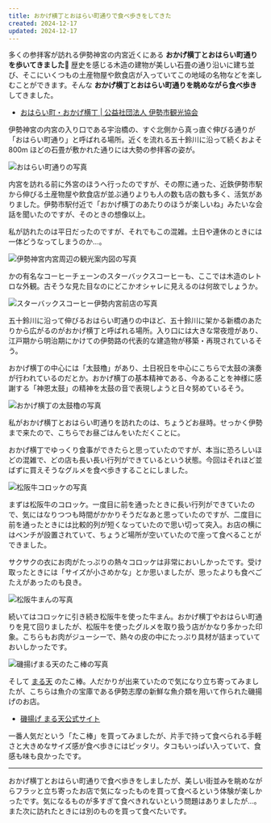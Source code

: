 ```yaml
---
title: おかげ横丁とおはらい町通りで食べ歩きをしてきた
created: 2024-12-17
updated: 2024-12-17
---
```


多くの参拝客が訪れる伊勢神宮の内宮近くにある **おかげ横丁とおはらい町通りを歩いてきました🚶** 歴史を感じる木造の建物が美しい石畳の通り沿いに建ち並び、そこにいくつもの土産物屋や飲食店が入っていてこの地域の名物などを楽しむことができます。そんな **おかげ横丁とおはらい町通りを眺めながら食べ歩き** してきました。

- [おはらい町・おかげ横丁 | 公益社団法人 伊勢市観光協会](https://ise-kanko.jp/purpose/oharaimachi-okageyokocho/)

伊勢神宮の内宮の入り口である宇治橋の、すぐ北側から真っ直ぐ伸びる通りが「おはらい町通り」と呼ばれる場所。近くを流れる五十鈴川に沿って続くおよそ 800m ほどの石畳が敷かれた通りには大勢の参拝客の姿が。

![おはらい町通りの写真](8b68b702-6bc1-405f-06b1-784780d95f00)

内宮を訪れる前に外宮のほうへ行ったのですが、その際に通った、近鉄伊勢市駅から伸びる土産物屋や飲食店が並ぶ通りよりも人の数も店の数も多く、活気がありました。伊勢市駅付近で「おかげ横丁のあたりのほうが楽しいね」みたいな会話を聞いたのですが、そのときの想像以上。

私が訪れたのは平日だったのですが、それでもこの混雑。土日や連休のときには一体どうなってしまうのか…。

![伊勢神宮内宮周辺の観光案内図の写真](57c7f751-505d-4667-29f0-91473de4b900)

かの有名なコーヒーチェーンのスターバックスコーヒーも、ここでは木造のレトロな外観。古そうな見た目なのにどこかオシャレに見えるのは何故でしょうか。

![スターバックスコーヒー伊勢内宮前店の写真](f6946e76-0541-45b2-aadf-8019a8769d00)

五十鈴川に沿って伸びるおはらい町通りの中ほど、五十鈴川に架かる新橋のあたりから広がるのがおかげ横丁と呼ばれる場所。入り口には大きな常夜燈があり、江戸期から明治期にかけての伊勢路の代表的な建造物が移築・再現されているそう。

おかげ横丁の中心には「太鼓櫓」があり、土日祝日を中心にこちらで太鼓の演奏が行われているのだとか。おかげ横丁の基本精神である、今あることを神様に感謝する「神恩太鼓」の精神を太鼓の音で表現しようと日々努めているそう。

![おかげ横丁の太鼓櫓の写真](03db3a6f-b8a7-45cc-b84f-b0b724bfae00)

私がおかげ横丁とおはらい町通りを訪れたのは、ちょうどお昼時。せっかく伊勢まで来たので、こちらでお昼ごはんをいただくことに。

おかげ横丁でゆっくり食事ができたらと思っていたのですが、本当に恐ろしいほどの混雑で、どの店も長い長い行列ができているという状態。今回はそれほど並ばずに買えそうなグルメを食べ歩きすることにしました。

![松阪牛コロッケの写真](bf3b8e9c-d7b5-44ef-b685-7d01413c2b00)

まずは松阪牛のコロッケ。一度目に前を通ったときに長い行列ができていたので、気にはなりつつも時間がかかりそうだなあと思っていたのですが、二度目に前を通ったときには比較的列が短くなっていたので思い切って突入。お店の横にはベンチが設置されていて、ちょうど場所が空いていたので座って食べることができました。

サクサクの衣にお肉がたっぷりの熱々コロッケは非常においしかったです。受け取ったときには「サイズが小さめかな」とか思いましたが、思ったよりも食べごたえがあったのも良き。

![松阪牛まんの写真](6e519d5e-e203-492d-0f04-13c340e0f300)

続いてはコロッケに引き続き松阪牛を使った牛まん。おかげ横丁やおはらい町通りを見て回りましたが、松阪牛を使ったグルメを取り扱う店がかなり多かった印象。こちらもお肉がジューシーで、熱々の皮の中にたっぷり具材が詰まっていておいしかったです。

![磯揚げまる天のたこ棒の写真](7fd6b552-ead4-44a3-8de1-538317fe5100)

そして [まる天](https://www.marutenn.co.jp/) のたこ棒。人だかりが出来ていたので気になり立ち寄ってみましたが、こちらは魚介の宝庫である伊勢志摩の新鮮な魚介類を用いて作られた磯揚げのお店。

- [磯揚げ まる天公式サイト](https://www.marutenn.co.jp/)

一番人気だという「たこ棒」を買ってみましたが、片手で持って食べられる手軽さと大きめなサイズ感が食べ歩きにはピッタリ。タコもいっぱい入っていて、食感も味も良かったです。

---

おかげ横丁とおはらい町通りで食べ歩きをしましたが、美しい街並みを眺めながらフラッと立ち寄ったお店で気になったものを買って食べるという体験が楽しかったです。気になるものが多すぎて食べきれないという問題はありましたが…。また次に訪れたときには別のものを買って食べたいです。
